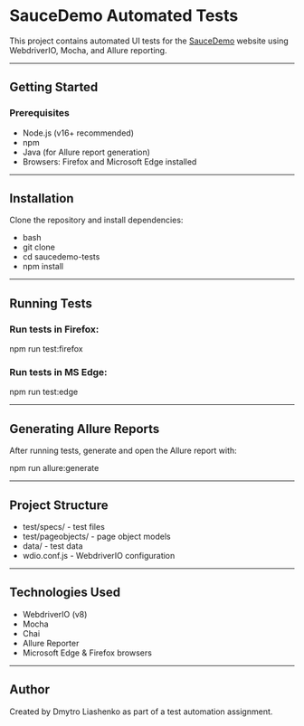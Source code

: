 # SauceDemo Automated Tests

This project contains automated UI tests for the [SauceDemo](https://www.saucedemo.com) website using WebdriverIO, Mocha, and Allure reporting.

---

## Getting Started

### Prerequisites

- Node.js (v16+ recommended)
- npm
- Java (for Allure report generation)
- Browsers: Firefox and Microsoft Edge installed

---

## Installation

Clone the repository and install dependencies:

- bash
- git clone <your-repo-url>
- cd saucedemo-tests
- npm install

---

## Running Tests

### Run tests in Firefox:

npm run test:firefox

### Run tests in MS Edge:

npm run test:edge

---

## Generating Allure Reports

After running tests, generate and open the Allure report with:

npm run allure:generate

---

## Project Structure

- test/specs/ - test files
- test/pageobjects/ - page object models
- data/ - test data
- wdio.conf.js - WebdriverIO configuration

---

## Technologies Used

- WebdriverIO (v8)
- Mocha
- Chai
- Allure Reporter
- Microsoft Edge & Firefox browsers

---

## Author

Created by Dmytro Liashenko as part of a test automation assignment.
